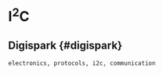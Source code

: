 # I<sup>2</sup>C

## Digispark {#digispark}

```tags
electronics, protocols, i2c, communication
```
